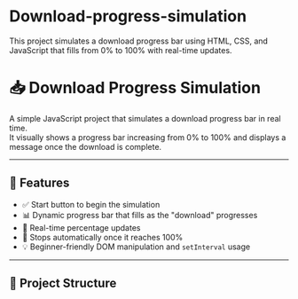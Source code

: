 # Download-progress-simulation
This project simulates a download progress bar using HTML, CSS, and JavaScript that fills from 0% to 100% with real-time updates.


# 📥 Download Progress Simulation

A simple JavaScript project that simulates a download progress bar in real time.  
It visually shows a progress bar increasing from 0% to 100% and displays a message once the download is complete.

---

## 🚀 Features

- ✅ Start button to begin the simulation  
- 📊 Dynamic progress bar that fills as the "download" progresses  
- 🧠 Real-time percentage updates  
- 🛑 Stops automatically once it reaches 100%  
- 💡 Beginner-friendly DOM manipulation and `setInterval` usage

---

## 📁 Project Structure


